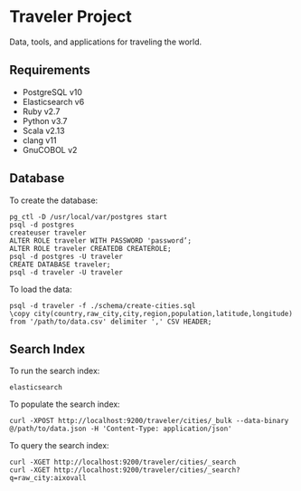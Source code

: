 # Traveler Project

Data, tools, and applications for traveling the world.

## Requirements
* PostgreSQL v10
* Elasticsearch v6
* Ruby v2.7
* Python v3.7
* Scala v2.13
* clang v11
* GnuCOBOL v2

## Database
To create the database:
```
pg_ctl -D /usr/local/var/postgres start
psql -d postgres
createuser traveler
ALTER ROLE traveler WITH PASSWORD 'password’;
ALTER ROLE traveler CREATEDB CREATEROLE;
psql -d postgres -U traveler
CREATE DATABASE traveler;
psql -d traveler -U traveler
```
To load the data:
```
psql -d traveler -f ./schema/create-cities.sql
\copy city(country,raw_city,city,region,population,latitude,longitude) from '/path/to/data.csv' delimiter ',' CSV HEADER;
```

## Search Index
To run the search index:
```
elasticsearch
```
To populate the search index:
```
curl -XPOST http://localhost:9200/traveler/cities/_bulk --data-binary @/path/to/data.json -H 'Content-Type: application/json'
```
To query the search index:
```
curl -XGET http://localhost:9200/traveler/cities/_search
curl -XGET http://localhost:9200/traveler/cities/_search?q=raw_city:aixovall
```
